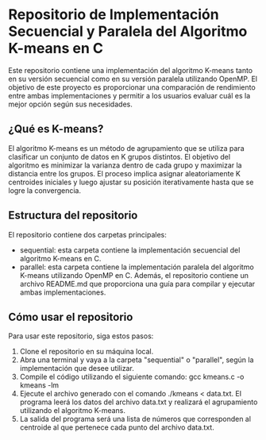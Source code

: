 # Repositorio de Implementación Secuencial y Paralela del Algoritmo K-means en C
Este repositorio contiene una implementación del algoritmo K-means tanto en su versión secuencial como en su versión paralela utilizando OpenMP. El objetivo de este proyecto es proporcionar una comparación de rendimiento entre ambas implementaciones y permitir a los usuarios evaluar cuál es la mejor opción según sus necesidades.

## ¿Qué es K-means?
El algoritmo K-means es un método de agrupamiento que se utiliza para clasificar un conjunto de datos en K grupos distintos. El objetivo del algoritmo es minimizar la varianza dentro de cada grupo y maximizar la distancia entre los grupos. El proceso implica asignar aleatoriamente K centroides iniciales y luego ajustar su posición iterativamente hasta que se logre la convergencia.

## Estructura del repositorio
El repositorio contiene dos carpetas principales:

* sequential: esta carpeta contiene la implementación secuencial del algoritmo K-means en C.
* parallel: esta carpeta contiene la implementación paralela del algoritmo K-means utilizando OpenMP en C.
Además, el repositorio contiene un archivo README.md que proporciona una guía para compilar y ejecutar ambas implementaciones.

## Cómo usar el repositorio
Para usar este repositorio, siga estos pasos:

1. Clone el repositorio en su máquina local.
2. Abra una terminal y vaya a la carpeta "sequential" o "parallel", según la implementación que desee utilizar.
3. Compile el código utilizando el siguiente comando: gcc kmeans.c -o kmeans -lm
4. Ejecute el archivo generado con el comando ./kmeans < data.txt. El programa leerá los datos del archivo data.txt y realizará el agrupamiento utilizando el algoritmo K-means.
5. La salida del programa será una lista de números que corresponden al centroide al que pertenece cada punto del archivo data.txt.
